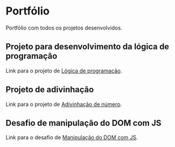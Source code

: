 # Portfólio
Portfólio com todos os projetos desenvolvidos.

## Projeto para desenvolvimento da lógica de programação
Link para o projeto de [Lógica de programação](https://github.com/GuiDuartee/portfolio/tree/main/logica-js-projeto_inicial).

## Projeto de adivinhação
Link para o projeto de [Adivinhação de número](https://github.com/GuiDuartee/portfolio/tree/main/jogo-do-numero-secreto).

## Desafio de manipulação do DOM com JS
Link para o desafio de [Manipulação do DOM com JS](https://github.com/GuiDuartee/portfolio/tree/main/desafio-manipulacao-com-o-dom).
